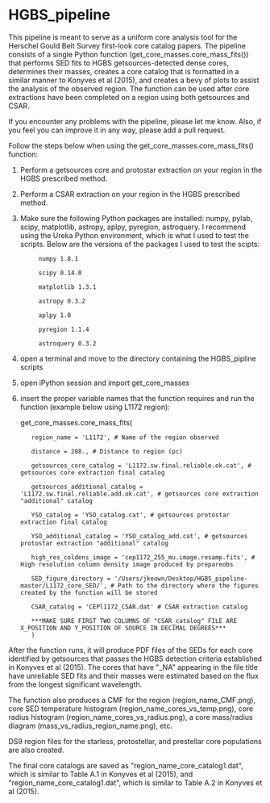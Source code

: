 # HGBS_pipeline
This pipeline is meant to serve as a uniform core analysis tool for the Herschel Gould Belt Survey first-look core catalog papers.  The pipeline consists of a single Python function (get_core_masses.core_mass_fits()) that performs SED fits to HGBS getsources-detected dense cores, determines their masses, creates a core catalog that is formatted in a similar manner to Konyves et al (2015), and creates a bevy of plots to assist the analysis of the observed region.  The function can be used after core extractions have been completed on a region using both getsources and CSAR.  

If you encounter any problems with the pipeline, please let me know.  Also, if you feel you can improve it in any way, please add a pull request.

Follow the steps below when using the get_core_masses.core_mass_fits() function:

1) Perform a getsources core and protostar extraction on your region in the HGBS prescribed method.

2) Perform a CSAR extraction on your region in the HGBS prescribed method.  

3) Make sure the following Python packages are installed: numpy, pylab, scipy, matplotlib, astropy, aplpy, pyregion, astroquery.
        I recommend using the Ureka Python environment, which is what I used to test the scripts. Below are the versions of the packages I used to test the scipts:
        
            numpy 1.8.1
            
            scipy 0.14.0
            
            matplotlib 1.3.1
            
            astropy 0.3.2
            
            aplpy 1.0
            
            pyregion 1.1.4
            
            astroquery 0.3.2

4) open a terminal and move to the directory containing the HGBS_pipline scripts

5) open iPython session and import get_core_masses

6) insert the proper variable names that the function requires and run the function (example below using L1172 region):
      
      get_core_masses.core_mass_fits(
          
          region_name = 'L1172', # Name of the region observed 
          
          distance = 288., # Distance to region (pc) 
          
          getsources_core_catalog = 'L1172.sw.final.reliable.ok.cat', # getsources core extraction final catalog
          
          getsources_additional_catalog = 'L1172.sw.final.reliable.add.ok.cat', # getsources core extraction "additional" catalog
          
          YSO_catalog = 'YSO_catalog.cat', # getsources protostar extraction final catalog
          
          YSO_additional_catalog = 'YSO_catalog_add.cat', # getsources protostar extraction "additional" catalog
          
          high_res_coldens_image = 'cep1172_255_mu.image.resamp.fits', # High resolution column density image produced by prepareobs
          
          SED_figure_directory = '/Users/jkeown/Desktop/HGBS_pipeline-master/L1172_core_SED/', # Path to the directory where the figures created by the function will be stored
          
          CSAR_catalog = 'CEPl1172_CSAR.dat' # CSAR extraction catalog
          
          ***MAKE SURE FIRST TWO COLUMNS OF "CSAR_catalog" FILE ARE X_POSITION AND Y_POSITION OF SOURCE IN DECIMAL DEGREES*** 
          )
          
After the function runs, it will produce PDF files of the SEDs for each core identified by getsources that passes the HGBS detection criteria established in Konyves et al (2015).  The cores that have "_NA" appearing in the file title have unreliable SED fits and their masses were estimated based on the flux from the longest significant wavelength.  

The function also produces a CMF for the region (region_name_CMF.png), core SED temperature histogram (region_name_cores_vs_temp.png), core radius histogram (region_name_cores_vs_radius.png), a core mass/radius diagram (mass_vs_radius_region_name.png), etc.

DS9 region files for the starless, protostellar, and prestellar core populations are also created.  

The final core catalogs are saved as "region_name_core_catalog1.dat", which is similar to Table A.1 in Konyves et al (2015), and "region_name_core_catalog1.dat", which is similar to Table A.2 in Konyves et al (2015).
          
